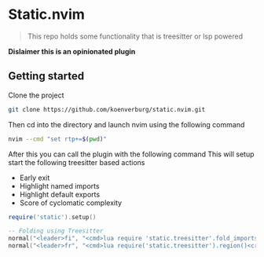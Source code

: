 # Static.nvim

> This repo holds some functionality that is treesitter or lsp powered

**Dislaimer this is an opinionated plugin**

## Getting started

Clone the project
```bash
git clone https://github.com/koenverburg/static.nvim.git
```

Then cd into the directory and launch nvim using the following command

```bash
nvim --cmd "set rtp+=$(pwd)"
```

After this you can call the plugin with the following command
This will setup start the following treesitter based actions
- Early exit
- Highlight named imports
- Highlight default exports
- Score of cyclomatic complexity


```lua
require('static').setup()
```

```lua
-- Folding using Treesitter
normal("<leader>fi", "<cmd>lua require 'static.treesitter'.fold_imports()<cr>")
normal("<leader>fr", "<cmd>lua require('static.treesitter').region()<cr>")

```
